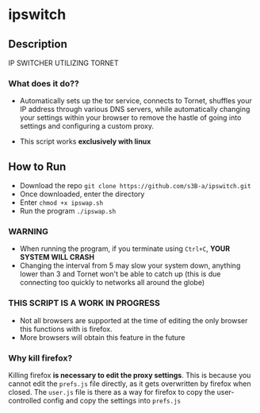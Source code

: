 # ipswitch
## Description
IP SWITCHER UTILIZING TORNET

### What does it do??
- Automatically sets up the tor service, connects to Tornet, shuffles your IP address through various DNS servers, while automatically changing your settings within your browser to remove the hastle of going into settings and configuring a custom proxy.
  
- This script works **exclusively with linux**

## How to Run
- Download the repo ```git clone https://github.com/s3B-a/ipswitch.git```
- Once downloaded, enter the directory
- Enter ```chmod +x ipswap.sh```
- Run the program ```./ipswap.sh```

### WARNING
- When running the program, if you terminate using ```Ctrl+C```, **YOUR SYSTEM WILL CRASH**
- Changing the interval from 5 may slow your system down, anything lower than 3 and Tornet won't be able to catch up (this is due connecting too quickly to networks all around the globe)
### THIS SCRIPT IS A WORK IN PROGRESS
- Not all browsers are supported at the time of editing the only browser this functions with is firefox.
- More browsers will obtain this feature in the future

### Why kill firefox?
Killing firefox **is necessary to edit the proxy settings**. This is because you cannot edit the ```prefs.js``` file directly, as it gets overwritten by firefox when closed. The ```user.js``` file is there as a way for firefox to copy the user-controlled config and copy the settings into ```prefs.js```
